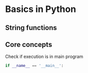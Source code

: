 # Basics in Python

## String functions

## Core concepts
Check if execution is in main program
````python
if __name__ == '__main__':
````